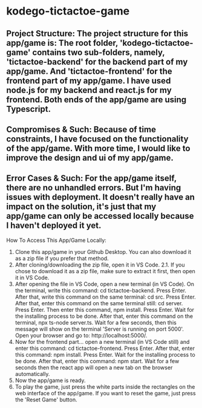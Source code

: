 # kodego-tictactoe-game
Project Structure:
The project structure for this app/game is:
The root folder, 'kodego-tictactoe-game' contains two sub-folders, namely, 'tictactoe-backend' for the backend part of my app/game. And 'tictactoe-frontend' for the frontend part of my app/game. I have used node.js for my backend and react.js for my frontend. Both ends of the app/game are using Typescript.
---
Compromises & Such:
Because of time constraints, I have focused on the functionality of the app/game. With more time, I would like to improve the design and ui of my app/game.
---
Error Cases & Such:
For the app/game itself, there are no unhandled errors. But I'm having issues with deployment. It doesn't really have an impact on the solution, it's just that my app/game can only be accessed locally because I haven't deployed it yet.
---
How To Access This App/Game Locally:
1. Clone this app/game in your Github Desktop. You can also download it as a zip file if you prefer that method.
2. After cloning/downloading the zip file, open it in VS Code.
2.1. If you chose to download it as a zip file, make sure to extract it first, then open it in VS Code.
3. After opening the file in VS Code, open a new terminal (in VS Code). On the terminal, write this command: cd tictactoe-backend. Press Enter. After that, write this command on the same terminal: cd src. Press Enter. After that, enter this command on the same terminal still: cd server. Press Enter. Then enter this command, npm install. Press Enter. Wait for the installing process to be done. After that, enter this command on the terminal, npx ts-node server.ts. Wait for a few seconds, then this message will show on the terminal 'Server is running on port 5000'. Open your browser and go to: http://localhost:5000/.
4. Now for the frontend part... open a new terminal (in VS Code still) and enter this command: cd tictactoe-frontend. Press Enter. After that, enter this command: npm install. Press Enter. Wait for the installing process to be done. After that, enter this command: npm start. Wait for a few seconds then the react app will open a new tab on the browser automatically.
5. Now the app/game is ready.
6. To play the game, just press the white parts inside the rectangles on the web interface of the app/game. If you want to reset the game, just press the 'Reset Game' button.
